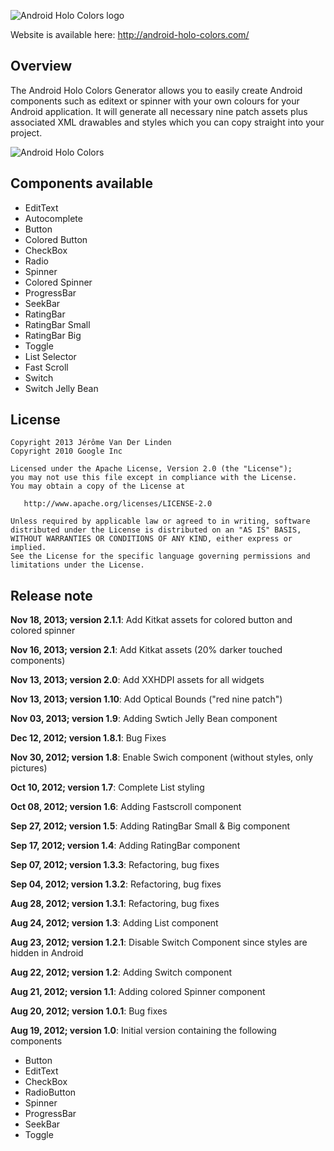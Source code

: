 ![Android Holo Colors logo](http://android-holo-colors.com/H-256.png)

Website is available here: http://android-holo-colors.com/

Overview
--------
The Android Holo Colors Generator allows you to easily create Android components such as editext or spinner with your own colours for your Android application. It will generate all necessary nine patch assets plus associated XML drawables and styles which you can copy straight into your project.

![Android Holo Colors](http://android-holo-colors.com/preview2.png)

Components available
--------------------
* EditText
* Autocomplete
* Button
* Colored Button
* CheckBox
* Radio
* Spinner
* Colored Spinner
* ProgressBar
* SeekBar
* RatingBar
* RatingBar Small
* RatingBar Big
* Toggle
* List Selector
* Fast Scroll
* Switch
* Switch Jelly Bean

License
-------

    Copyright 2013 Jérôme Van Der Linden
    Copyright 2010 Google Inc

    Licensed under the Apache License, Version 2.0 (the "License");
    you may not use this file except in compliance with the License.
    You may obtain a copy of the License at

       http://www.apache.org/licenses/LICENSE-2.0

    Unless required by applicable law or agreed to in writing, software
    distributed under the License is distributed on an "AS IS" BASIS,
    WITHOUT WARRANTIES OR CONDITIONS OF ANY KIND, either express or implied.
    See the License for the specific language governing permissions and
    limitations under the License.

Release note
------------
__Nov 18, 2013; version 2.1.1__: Add Kitkat assets for colored button and colored spinner

__Nov 16, 2013; version 2.1__: Add Kitkat assets (20% darker touched components)

__Nov 13, 2013; version 2.0__: Add XXHDPI assets for all widgets

__Nov 13, 2013; version 1.10__: Add Optical Bounds ("red nine patch")

__Nov 03, 2013; version 1.9__: Adding Swtich Jelly Bean component

__Dec 12, 2012; version 1.8.1__: Bug Fixes

__Nov 30, 2012; version 1.8__: Enable Swich component (without styles, only pictures)

__Oct 10, 2012; version 1.7__: Complete List styling

__Oct 08, 2012; version 1.6__: Adding Fastscroll component

__Sep 27, 2012; version 1.5__: Adding RatingBar Small & Big component

__Sep 17, 2012; version 1.4__: Adding RatingBar component

__Sep 07, 2012; version 1.3.3__: Refactoring, bug fixes

__Sep 04, 2012; version 1.3.2__: Refactoring, bug fixes

__Aug 28, 2012; version 1.3.1__: Refactoring, bug fixes

__Aug 24, 2012; version 1.3__: Adding List component

__Aug 23, 2012; version 1.2.1__: Disable Switch Component since styles are hidden in Android

__Aug 22, 2012; version 1.2__: Adding Switch component

__Aug 21, 2012; version 1.1__: Adding colored Spinner component

__Aug 20, 2012; version 1.0.1__: Bug fixes

__Aug 19, 2012; version 1.0__: Initial version containing the following components
* Button
* EditText
* CheckBox
* RadioButton
* Spinner
* ProgressBar
* SeekBar
* Toggle
